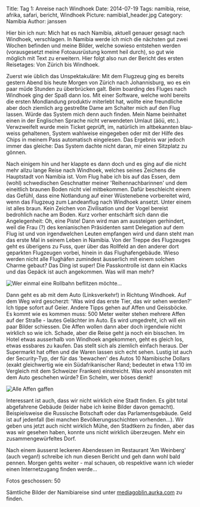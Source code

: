 Title: Tag 1: Anreise nach Windhoek
Date: 2014-07-19
Tags: namibia, reise, afrika, safari, bericht, Windhoek
Picture: namibia1_header.jpg
Category: Namibia
Author: janssen

Hier bin ich nun: Mich hat es nach Namibia, aktuell genauer gesagt nach Windhoek, verschlagen. In Namibia werde ich mich die nächsten gut zwei Wochen befinden und meine Bilder, welche sowieso entstehen werden (vorausgesetzt meine Fotoausrüstung kommt heil durch), so gut wie möglich mit Text zu erweitern. Hier folgt also nun der Bericht des ersten Reisetages: Von Zürich bis Windhoek.

Zuerst wie üblich das Unspektakuläre: Mit dem Flugzeug ging es bereits gestern Abend bis heute Morgen von Zürich nach Johannisburg, wo es ein paar müde Stunden zu überbrücken galt. Beim boarding des Fluges nach Windhoek ging der Spaß dann los. Mit einer Software, welche wohl bereits die ersten Mondlandung produktiv miterlebt hat, wollte eine freundliche aber doch ziemlich arg gestreßte Dame am Schalter mich auf den Flug lassen. Würde das System mich denn auch finden. Mein Name beinhaltet einen in der Englischen Sprache nicht verwendeten Umlaut (äöü, etc.). Verwzweifelt wurde mein Ticket geprüft, im, natürlich im altbekannten blau-weiss gehaltenen, System wahlweise eingegeben oder mit der Hilfe des Chips in meinem Pass automatisch eingelesen. Das Ergebnis war jedoch immer das gleiche: Das System dachte nicht daran, mir einen Sitzplatz zu gönnen.

Nach einigem hin und her klappte es dann doch und es ging auf die nicht mehr allzu lange Reise nach Windhoek, welches seines Zeichens die Hauptstadt von Namibia ist. Vom Flug habe ich bis auf das Essen, dem (wohl) schwedischen Geschnatter meiner 'Reihennachbarinnen' und dem eineitlich braunen Boden nicht viel mitbekommen. Dafür beschleicht einem das Gefühl, dass eine Notlandung auf einer Wüstenebene vorbereitet wird, wenn das Flugzeug zum Landeanflug nach Windhoek ansetzt. Unter einem ist alles braun. Kein Zeichen von Zivilisation und der Vogel bereist bedrohlich nache am Boden. Kurz vorher entschärft sich dann die Angelegenheit: Oh, eine Piste! Dann wird man am aussteigen gerhindert, weil die Frau (?) des kenianischen Präsidenten samt Delegation auf dem Flug ist und von irgendwelchen Leuten empfangen wird und dann steht man das erste Mal in seinem Leben in Namibia. Von der Treppe des Flugzeuges geht es überigens zu Fuss, quer über das Rollfeld an den anderer dort geparkten Flugzeugen vorbei, hinein in das Flughafengebäude. Wieso werden nicht alle Flughäfen zumindest äusserlich mit einem solchen Charme gebaut? Das Ding ist super! Die Passkontrolle ist dann ein Klacks und das Gepäck ist auch angekommen. Was will man mehr?

![Wer einmal eine Rollbahn beflitzen möchte...](http://mediagoblin.aurka.com/mgoblin_media/media_entries/240/ABC1154.medium.jpg)

Dann geht es ab mit dem Auto (Linksverkehr!) in Richtung Windhoek. Auf dem Weg wird gescherzt: 'Was wird das erste Tier, das wir sehen werden?' Ich tippe sofort auf Geier. Andere Tipps gehen auf Affen und Geissböcke. Es kommt wie es kommen muss: 500 Meter weiter stehen mehrere Affen auf der Straße - lautes Gelächter im Auto. Es wird umgedreht, ich will ein paar Bilder schiessen. Die Affen wollen dann aber doch irgendwie nicht wirklich so wie ich. Schade, aber die Reise geht ja noch ein bisschen. Im Hotel etwas ausserhalb von Windhoek angekommen, geht es gleich los, etwas essbares zu kaufen. Das stellt sich als ziemlich einfach heraus. Der Supermarkt hat offen und die Waren lassen sich echt sehen. Lustig ist auch der Security-Typ, der für das 'bewachen' des Autos 10 Namibische Dollars (exakt gleichwertig wie ein Südafrikanischer Rand; bedeutet in etwa 1:10 im Vergleich mit dem Schweizer Franken) einstreicht. Was wohl ansonsten mit dem Auto geschehen würde? Ein Schelm, wer böses denkt!

![Alle Affen gaffen](http://mediagoblin.aurka.com/mgoblin_media/media_entries/242/ABC1166.medium.jpg)

Interessant ist auch, dass wir nicht wirklich eine Stadt finden. Es gibt total abgefahrene Gebäude (leider habe ich keine Bilder davon gemacht). Beispielsweise die Russische Botschaft oder das Parlamentsgebäude. Geld ist auf jedenfall (bei manchen Bevölkerungsschichten vorhenden...). Wir geben uns jetzt auch nicht wirklich Mühe, den Stadtkern zu finden, aber das was wir gesehen haben, konnte uns nicht wirklich überzeugen. Mehr ein zusammengewürfeltes Dorf.

Nach einem äusserst leckeren Abendessen im Restaurant 'Am Weinberg' (auch vegan!) schreibe ich nun diesen Bericht und geh dann wohl bald pennen. Morgen gehts weiter - mal schauen, ob respektive wann ich wieder einen Internetzugang finden werde...

Fotos geschossen: 50

Sämtliche Bilder der Namibiareise sind unter [mediagoblin.aurka.com](http://mediagoblin.aurka.com/u/janssen/collection/namibia-2014/) zu finden.
